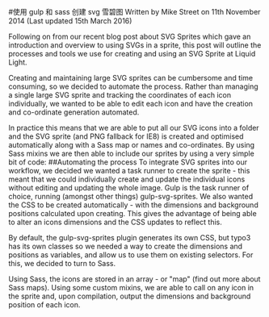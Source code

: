#使用 gulp 和 sass 创建 svg 雪碧图
Written by Mike Street on 11th November 2014
(Last updated 15th March 2016)

Following on from our recent blog post about SVG Sprites which gave an introduction and overview to using SVGs in a sprite, this post will outline the processes and tools we use for creating and using an SVG Sprite at Liquid Light.

Creating and maintaining large SVG sprites can be cumbersome and time consuming, so we decided to automate the process. Rather than managing a single large SVG sprite and tracking the coordinates of each icon individually, we wanted to be able to edit each icon and have the creation and co-ordinate generation automated.

In practice this means that we are able to put all our SVG icons into a folder and the SVG sprite (and PNG fallback for IE8) is created and optimised automatically along with a Sass map or names and co-ordinates. By using Sass mixins we are then able to include our sprites by using a very simple bit of code:
##Automating the process
To integrate SVG sprites into our workflow, we decided we wanted a task runner to create the sprite - this meant that we could individually create and update the individual icons without editing and updating the whole image. Gulp is the task runner of choice, running (amongst other things) gulp-svg-sprites. We also wanted the CSS to be created automatically - with the dimensions and background positions calculated upon creating. This gives the advantage of being able to alter an icons dimensions and the CSS updates to reflect this.

By default, the gulp-svg-sprites plugin generates its own CSS, but typo3 has its own classes so we needed a way to create the dimensions and positions as variables, and allow us to use them on existing selectors. For this, we decided to turn to Sass.

Using Sass, the icons are stored in an array - or "map" (find out more about Sass maps). Using some custom mixins, we are able to call on any icon in the sprite and, upon compilation, output the dimensions and background position of each icon.

